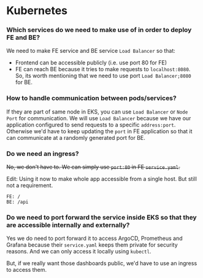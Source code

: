 # Kubernetes

### Which services do we need to make use of in order to deploy FE and BE?
We need to make FE service and BE service `Load Balancer` so that:
- Frontend can be accessible publicly (i.e. use port 80 for FE)
- FE can reach BE because it tries to make requests to `localhost:8080`. So, its worth mentioning that we need to use port `Load Balancer;8080` for BE.

### How to handle communication between pods/services?
If they are part of same node in EKS, you can use `Load Balancer` or `Node Port` for communication. We will use `Load Balancer` because we have our application configured to send requests to a specific `address:port`. Otherwise we'd have to keep updating the `port` in FE application so that it can communicate at a randomly generated port for BE. 

### Do we need an ingress?
<s>No, we don't have to. We can simply use `port:80` in FE `service.yaml`.</s>

Edit: Using it now to make whole app accessible from a single host. But still not a requirement.
```
FE: /
BE: /api
```

### Do we need to port forward the service inside EKS so that they are accessible internally and externally?
Yes we do need to port forward it to access ArgoCD, Prometheus and Grafana because their `service.yaml` keeps them private for security reasons. And we can only access it locally using `kubectl`.

But, if we really want those dashboards public, we'd have to use an ingress to access them.
